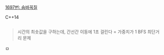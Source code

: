 
[1697번: 숨바꼭질](https://www.acmicpc.net/problem/1697)

C++14
```c++

```
>시간의 최솟값을 구하는데, 간선간 이동에 1초 걸린다 = 가중치가 1
>BFS 최단거리 문제

ㅁ
<!--stackedit_data:
eyJoaXN0b3J5IjpbODgzMjE0MTFdfQ==
-->